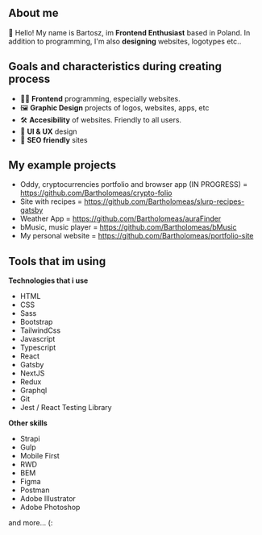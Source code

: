 

## About me 

👋 Hello!
 My name is Bartosz, im **Frontend Enthusiast** based in Poland. 
 In addition to programming, I'm also **designing** websites, logotypes etc..

## Goals and characteristics during creating process

 - 👨‍💻 **Frontend** programming, especially websites.
 - 🖼 **Graphic Design** projects of logos, websites, apps, etc 
 - 🛠 **Accesibility** of websites. Friendly to all users.
 - 🧠 **UI & UX** design 
 - 🤖 **SEO friendly** sites 

## My example projects
- Oddy, cryptocurrencies portfolio and browser app (IN PROGRESS) = https://github.com/Bartholomeas/crypto-folio
- Site with recipes = https://github.com/Bartholomeas/slurp-recipes-gatsby
- Weather App = https://github.com/Bartholomeas/auraFinder
- bMusic, music player = https://github.com/Bartholomeas/bMusic
- My personal website = https://github.com/Bartholomeas/portfolio-site


## Tools that im using
 **Technologies that i use**
  - HTML
  - CSS
  - Sass
  - Bootstrap
  - TailwindCss
  - Javascript
  - Typescript
  - React
  - Gatsby
  - NextJS
  - Redux
  - Graphql
  - Git
  - Jest / React Testing Library

 **Other skills**
- Strapi
- Gulp
- Mobile First
- RWD
- BEM
- Figma
- Postman
- Adobe Illustrator
- Adobe Photoshop

and more... (:



